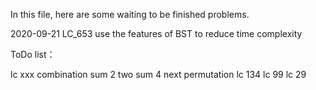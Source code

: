 In this file, here are some waiting to be finished problems.

2020-09-21
LC_653 use the features of BST to reduce time complexity 


ToDo list：

lc xxx
combination sum 2
two sum 4
next permutation
lc 134
lc 99
lc 29